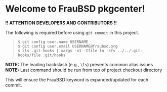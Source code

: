 [//]: # ($FrauBSD: README.md 2017-07-06 20:38:09 -0700 freebsdfrau $)

# Welcome to FrauBSD pkgcenter!

**!! ATTENTION DEVELOPERS AND CONTRIBUTORS !!**

The following is required before using `git commit` in this project.

> `$ git config user.name USERNAME`  
> `$ git config user.email USERNAME@fraubsd.org`  
> `$ \ls .git-hooks | xargs -n1 -Ifile ln -sfv ../../.git-hooks/file .git/hooks`

**NOTE:** The leading backslash (e.g., `\ls`) prevents common alias issues  
**NOTE:** Last command should be run from top of project checkout directory

This will ensure the FrauBSD keyword is expanded/updated for each commit.

